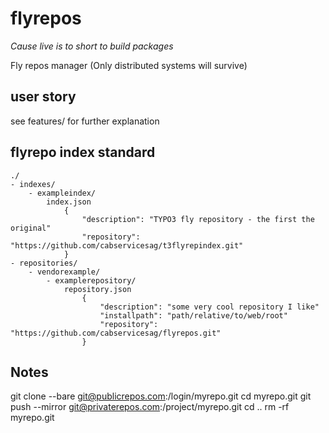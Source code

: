 flyrepos
========

*Cause live is to short to build packages*

Fly repos manager (Only distributed systems will survive)

## user story

see features/ for further explanation


## flyrepo index standard

	./
	- indexes/
		- exampleindex/
			index.json
				{
					"description": "TYPO3 fly repository - the first the original"
					"repository": "https://github.com/cabservicesag/t3flyrepindex.git"
				}
	- repositories/
		- vendorexample/
			- examplerepository/
				repository.json
					{
						"description": "some very cool repository I like"
						"installpath": "path/relative/to/web/root"
						"repository": "https://github.com/cabservicesag/flyrepos.git"
					}


## Notes
git clone --bare git@publicrepos.com:/login/myrepo.git
cd myrepo.git
git push --mirror git@privaterepos.com:/project/myrepo.git
cd ..
rm -rf myrepo.git
